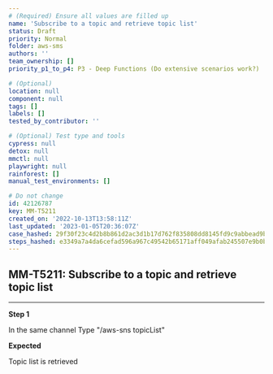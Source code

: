 ```yaml
---
# (Required) Ensure all values are filled up
name: 'Subscribe to a topic and retrieve topic list'
status: Draft
priority: Normal
folder: aws-sms
authors: ''
team_ownership: []
priority_p1_to_p4: P3 - Deep Functions (Do extensive scenarios work?)

# (Optional)
location: null
component: null
tags: []
labels: []
tested_by_contributor: ''

# (Optional) Test type and tools
cypress: null
detox: null
mmctl: null
playwright: null
rainforest: []
manual_test_environments: []

# Do not change
id: 42126787
key: MM-T5211
created_on: '2022-10-13T13:58:11Z'
last_updated: '2023-01-05T20:36:07Z'
case_hashed: 29f30f23c4d2b8b861d2ac3d1b17d762f835808dd8145fd9c9abbead9bf276ea179e043f5781499536b6a32a7bffe577
steps_hashed: e3349a7a4da6cefad596a967c49542b65171aff049afab245507e9b0ba0f8b94c2dd72a3d43e3e162bc0a018086ce03c
---
```


<!-- (Auto-generated) Based on frontmatter's "key" and "name" -->

## MM-T5211: Subscribe to a topic and retrieve topic list

---

**Step 1**

In the same channel Type "/aws-sns topicList"

**Expected**

Topic list is retrieved
